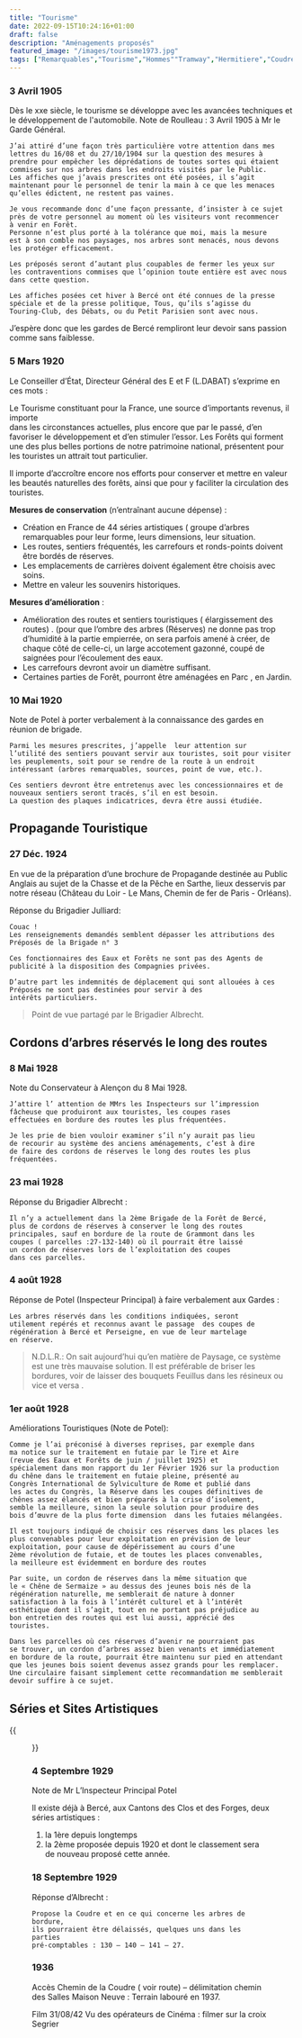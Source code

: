 ```yaml
---
title: "Tourisme"
date: 2022-09-15T10:24:16+01:00
draft: false
description: "Aménagements proposés"
featured_image: "/images/tourisme1973.jpg"
tags: ["Remarquables","Tourisme","Hommes""Tramway","Hermitiere","Coudre","Boppe"]
---
```


### 3 Avril 1905

Dès le xxe siècle, le tourisme se développe avec les avancées techniques et le développement de l'automobile. 
Note de Roulleau : 3 Avril 1905 à Mr le Garde Général.

    J’ai attiré d’une façon très particulière votre attention dans mes
    lettres du 16/08 et du 27/10/1904 sur la question des mesures à
    prendre pour empêcher les déprédations de toutes sortes qui étaient
    commises sur nos arbres dans les endroits visités par le Public.
    Les affiches que j’avais prescrites ont été posées, il s’agit 
    maintenant pour le personnel de tenir la main à ce que les menaces
    qu’elles édictent, ne restent pas vaines.
    
    Je vous recommande donc d’une façon pressante, d’insister à ce sujet
    près de votre personnel au moment où les visiteurs vont recommencer
    à venir en Forêt.
    Personne n’est plus porté à la tolérance que moi, mais la mesure
    est à son comble nos paysages, nos arbres sont menacés, nous devons
    les protéger efficacement.
    
    Les préposés seront d’autant plus coupables de fermer les yeux sur
    les contraventions commises que l’opinion toute entière est avec nous
    dans cette question.
    
    Les affiches posées cet hiver à Bercé ont été connues de la presse
    spéciale et de la presse politique, Tous, qu’ils s’agisse du
    Touring-Club, des Débats, ou du Petit Parisien sont avec nous.

J’espère donc que les gardes de Bercé rempliront leur devoir sans passion comme sans faiblesse.


### 5 Mars 1920

Le Conseiller d’État, Directeur Général des E et F (L.DABAT) s’exprime en ces mots :

Le Tourisme constituant pour la France, une source d’importants revenus, il importe  
dans les circonstances actuelles, plus encore que par le passé, d’en favoriser le développement et
d’en stimuler l’essor.
Les Forêts qui forment une des plus belles portions de notre patrimoine national, présentent pour
les touristes un attrait tout particulier.

Il importe d’accroître encore nos efforts pour conserver et mettre en valeur les beautés naturelles des forêts,
ainsi que pour y faciliter la circulation des touristes.

**Mesures de conservation** (n’entraînant aucune dépense) :
- Création en France de 44 séries artistiques ( groupe d’arbres remarquables pour leur forme, leurs dimensions, 
leur situation.
- Les routes, sentiers fréquentés, les carrefours et ronds-points doivent être bordés de réserves.
- Les emplacements de carrières doivent également être choisis avec soins.
- Mettre en valeur les souvenirs historiques.

**Mesures d’amélioration** : 
- Amélioration des routes et sentiers touristiques ( élargissement des routes) . 
(pour que l’ombre des arbres (Réserves)  ne donne pas trop d’humidité à la partie empierrée, on sera parfois 
amené à créer, de chaque côté de celle-ci, un large accotement gazonné, coupé de saignées pour l’écoulement 
des eaux.
- Les carrefours devront avoir un diamètre suffisant.
- Certaines parties de Forêt, pourront être aménagées en Parc , en Jardin.


### 10 Mai 1920

Note de Potel à porter verbalement à la connaissance des gardes en réunion de brigade.

    Parmi les mesures prescrites, j’appelle  leur attention sur
    l’utilité des sentiers pouvant servir aux touristes, soit pour visiter
    les peuplements, soit pour se rendre de la route à un endroit
    intéressant (arbres remarquables, sources, point de vue, etc.).

    Ces sentiers devront être entretenus avec les concessionnaires et de
    nouveaux sentiers seront tracés, s’il en est besoin.
    La question des plaques indicatrices, devra être aussi étudiée.	


## Propagande Touristique

### 27 Déc. 1924

En vue de la préparation d’une brochure de Propagande destinée au Public Anglais au sujet de la Chasse et
de la Pêche en Sarthe, lieux desservis par notre réseau (Château du Loir - Le Mans,
Chemin de fer de Paris - Orléans).

Réponse du Brigadier Julliard:

    Couac !
    Les renseignements demandés semblent dépasser les attributions des
    Préposés de la Brigade n° 3
    
    Ces fonctionnaires des Eaux et Forêts ne sont pas des Agents de
    publicité à la disposition des Compagnies privées.
    
    D’autre part les indemnités de déplacement qui sont allouées à ces
    Préposés ne sont pas destinées pour servir à des
    intérêts particuliers.

> Point de vue partagé par le Brigadier Albrecht.


## Cordons d’arbres réservés le long des routes

### 8 Mai 1928

Note du Conservateur à Alençon du 8 Mai 1928.

	J’attire l’ attention de MMrs les Inspecteurs sur l’impression
	fâcheuse que produiront aux touristes, les coupes rases
	effectuées en bordure des routes les plus fréquentées. 
	
	Je les prie de bien vouloir examiner s’il n’y aurait pas lieu
	de recourir au système des anciens aménagements, c’est à dire
	de faire des cordons de réserves le long des routes les plus
	fréquentées.
	
### 23 mai 1928

Réponse du Brigadier Albrecht :

    Il n’y a actuellement dans la 2ème Brigade de la Forêt de Bercé,
    plus de cordons de réserves à conserver le long des routes
    principales, sauf en bordure de la route de Grammont dans les
    coupes ( parcelles :27-132-140) où il pourrait être laissé
    un cordon de réserves lors de l’exploitation des coupes
    dans ces parcelles.

### 4 août 1928

Réponse de Potel (Inspecteur Principal) à faire verbalement aux Gardes :

    Les arbres réservés dans les conditions indiquées, seront
    utilement repérés et reconnus avant le passage  des coupes de
    régénération à Bercé et Perseigne, en vue de leur martelage
    en réserve.

  
> N.D.L.R.:
> On sait aujourd’hui qu’en matière de Paysage, ce système est une très mauvaise solution.
> Il est préférable de briser les bordures, voir de laisser des bouquets Feuillus dans les résineux
> ou vice et versa .


### 1er août 1928

Améliorations Touristiques (Note de Potel):

    Comme je l’ai préconisé à diverses reprises, par exemple dans
    ma notice sur le traitement en futaie par le Tire et Aire
    (revue des Eaux et Forêts de juin / juillet 1925) et
    spécialement dans mon rapport du 1er Février 1926 sur la production
    du chêne dans le traitement en futaie pleine, présenté au
    Congrès International de Sylviculture de Rome et publié dans
    les actes du Congrès, la Réserve dans les coupes définitives de 
    chênes assez élancés et bien préparés à la crise d’isolement,
    semble la meilleure, sinon la seule solution pour produire des
    bois d’œuvre de la plus forte dimension  dans les futaies mélangées.
    
    Il est toujours indiqué de choisir ces réserves dans les places les
    plus convenables pour leur exploitation en prévision de leur
    exploitation, pour cause de dépérissement au cours d’une
    2ème révolution de futaie, et de toutes les places convenables,
    la meilleure est évidemment en bordure des routes
    
    Par suite, un cordon de réserves dans la même situation que
    le « Chêne de Sermaize » au dessus des jeunes bois nés de la
    régénération naturelle, me semblerait de nature à donner
    satisfaction à la fois à l’intérêt culturel et à l’intérêt
    esthétique dont il s’agit, tout en ne portant pas préjudice au
    bon entretien des routes qui est lui aussi, apprécié des
    touristes.
    
    Dans les parcelles où ces réserves d’avenir ne pourraient pas
    se trouver, un cordon d’arbres assez bien venants et immédiatement
    en bordure de la route, pourrait être maintenu sur pied en attendant
    que les jeunes bois soient devenus assez grands pour les remplacer.
    Une circulaire faisant simplement cette recommandation me semblerait
    devoir suffire à ce sujet.

## Séries et Sites Artistiques

{{<figure src="/images/articles/hermitiere.jpg" title="Arrivée aux sources de l'Hermitière">}}


### 4 Septembre 1929

Note de Mr L’Inspecteur Principal Potel

Il existe déjà à Bercé, aux Cantons des Clos et des Forges, deux séries artistiques :
1. la 1ère depuis longtemps 
1. la 2ème proposée depuis 1920 et dont le classement sera de nouveau proposé cette année.
	
### 18 Septembre 1929

Réponse d’Albrecht :

    Propose la Coudre et en ce qui concerne les arbres de bordure,
    ils pourraient être délaissés, quelques uns dans les parties
    pré-comptables : 130 – 140 – 141 – 27.


### 1936

Accès Chemin de la Coudre ( voir route) – délimitation chemin des Salles Maison Neuve : Terrain labouré en 1937.

Film 31/08/42
	  Vu des opérateurs de Cinéma : filmer sur la croix Segrier

